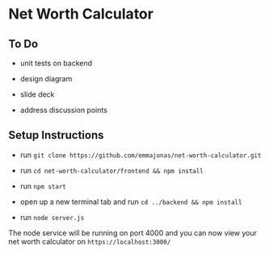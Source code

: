 # Net Worth Calculator

## To Do

- unit tests on backend

- design diagram

- slide deck

- address discussion points

## Setup Instructions

- run `git clone https://github.com/emmajonas/net-worth-calculator.git`

- run `cd net-worth-calculator/frontend && npm install`

- run `npm start`

- open up a new terminal tab and run `cd ../backend && npm install`

- run `node server.js`

The node service will be running on port 4000 and you can now view your net worth calculator on `https://localhost:3000/`
